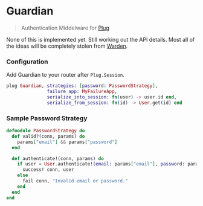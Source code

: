 Guardian
========

> Authentication Middelware for [Plug](https://github.com/elixir-lang/plug)

None of this is implemented yet. Still working out the API details. Most all of
the ideas will be completely stolen from [Warden](https://github.com/hassox/warden).

### Configuration

Add Guardian to your router after `Plug.Session`.

```elixir
plug Guardian, strategies: [password: PasswordStrategy],
               failure_app: MyFailureApp,
               serialize_into_session: fn(user) -> user.id end,
               serialize_from_session: fn(id) -> User.get(id) end
```

### Sample Password Strategy

```elixir
defmodule PasswordStrategy do
  def valid?(conn, params) do
    params["email"] && params["password"]
  end

  def authenticate!(conn, params) do
    if user = User.authenticate!(email: params["email"], password: params["password"]) do
      success! conn, user
    else
      fail conn, "Invalid email or password."
    end
  end
end
```
